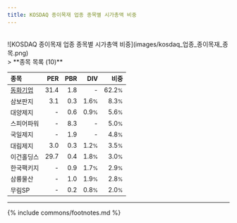 ```yaml
---
title: KOSDAQ 종이목재 업종 종목별 시가총액 비중
---
```

<br>
![KOSDAQ 종이목재 업종 종목별 시가총액 비중](images/kosdaq_업종_종이목재_종목.png)
<br>
> **종목 목록 (10)**<a id="list"></a>

| **종목** | **PER** | **PBR** | **DIV** | **비중** |
| :------- | ------: | ------: | ------: | -------: |
| [동화기업](/025900/) | 31.4 | 1.8 | - | 62.2<small>%</small> |
| 삼보판지 | 3.1 | 0.3 | 1.6<small>%</small> | 8.3<small>%</small> |
| 대양제지 | - | 0.6 | 0.9<small>%</small> | 5.6<small>%</small> |
| 스피어파워 | - | 8.3 | - | 5.0<small>%</small> |
| 국일제지 | - | 1.9 | - | 4.8<small>%</small> |
| 대림제지 | 3.0 | 0.3 | 1.2<small>%</small> | 3.5<small>%</small> |
| 이건홀딩스 | 29.7 | 0.4 | 1.8<small>%</small> | 3.0<small>%</small> |
| 한국팩키지 | - | 0.9 | 1.7<small>%</small> | 2.9<small>%</small> |
| 삼륭물산 | - | 1.0 | 1.9<small>%</small> | 2.8<small>%</small> |
| 무림SP | - | 0.2 | 0.8<small>%</small> | 2.0<small>%</small> |

---
{% include commons/footnotes.md %}
